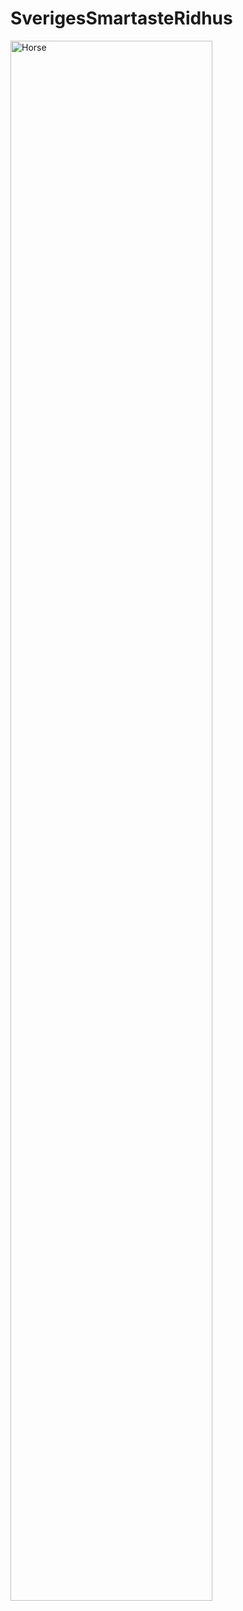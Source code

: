 # SverigesSmartasteRidhus

<img src="https://media.giphy.com/media/d0H7lQwKZ7BPW/giphy.gif" alt="Horse" width="80%">
